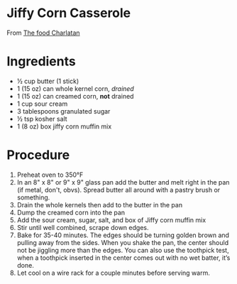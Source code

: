 # Jiffy Corn Casserole

From [The food Charlatan](https://thefoodcharlatan.com/creamed-corn-casserole/)

# Ingredients
- ½ cup butter (1 stick)
- 1 (15 oz) can whole kernel corn, _drained_
- 1 (15 oz) can creamed corn, **not** drained
- 1 cup sour cream
- 3 tablespoons granulated sugar
- ½ tsp kosher salt
- 1 (8 oz) box jiffy corn muffin mix

# Procedure
1. Preheat oven to 350°F
2. In an 8" x 8" or 9" x 9" glass pan add the butter and melt right in the pan (if metal, don't, obvs). Spread butter all around with a pastry brush or something.
3. Drain the whole kernels then add to the butter in the pan
4. Dump the creamed corn into the pan
5. Add the sour cream, sugar, salt, and box of Jiffy corn muffin mix
6. Stir until well combined, scrape down edges.
7. Bake for 35-40 minutes. The edges should be turning golden brown and pulling away from the sides. When you shake the pan, the center should not be jiggling more than the edges. You can also use the toothpick test, when a toothpick inserted in the center comes out with no wet batter, it’s done.
8. Let cool on a wire rack for a couple minutes before serving warm.
